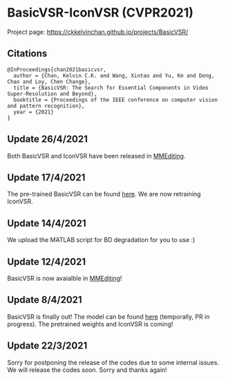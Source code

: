 # BasicVSR-IconVSR (CVPR2021)

Project page: https://ckkelvinchan.github.io/projects/BasicVSR/

## Citations
```
@InProceedings{chan2021basicvsr,
  author = {Chan, Kelvin C.K. and Wang, Xintao and Yu, Ke and Dong, Chao and Loy, Chen Change},
  title = {BasicVSR: The Search for Essential Components in Video Super-Resolution and Beyond},
  booktitle = {Proceedings of the IEEE conference on computer vision and pattern recognition},
  year = {2021}
}
```

## Update 26/4/2021
Both BasicVSR and IconVSR have been released in [MMEditing](https://github.com/open-mmlab/mmediting).

## Update 17/4/2021
The pre-trained BasicVSR can be found [here](https://github.com/open-mmlab/mmediting/tree/master/configs/restorers/basicvsr). We are now retraining IconVSR.

## Update 14/4/2021
We upload the MATLAB script for BD degradation for you to use :)

## Update 12/4/2021
BasicVSR is now avaialble in [MMEditing](https://github.com/open-mmlab/mmediting/blob/master/mmedit/models/backbones/sr_backbones/basicvsr_net.py)!

## Update 8/4/2021
BasicVSR is finally out! The model can be found [here](https://github.com/open-mmlab/mmediting/pull/245) (temporally, PR in progress). The pretrained weights and IconVSR is coming!

## Update 22/3/2021
Sorry for postponing the release of the codes due to some internal issues. We will release the codes soon. Sorry and thanks again!

